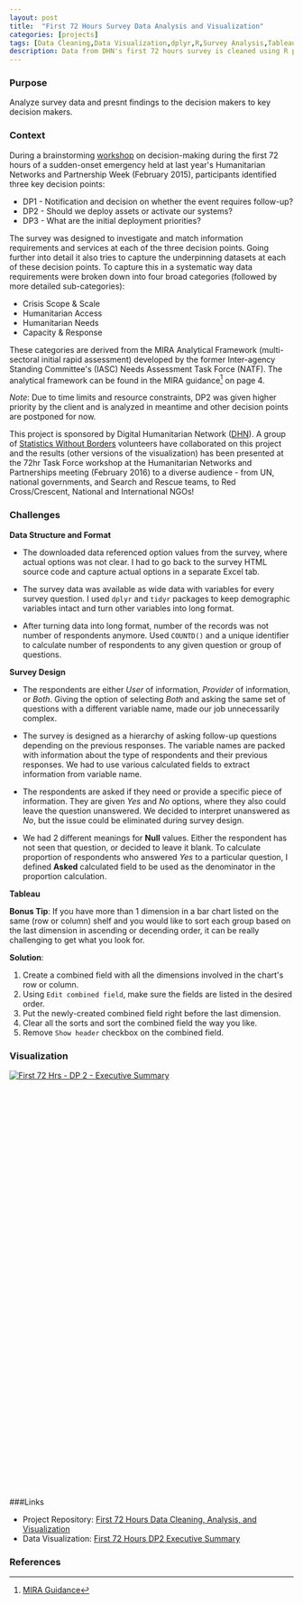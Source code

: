 ```yaml
---
layout: post
title:  "First 72 Hours Survey Data Analysis and Visualization"
categories: [projects]
tags: [Data Cleaning,Data Visualization,dplyr,R,Survey Analysis,Tableau,tidyr]
description: Data from DHN's first 72 hours survey is cleaned using R packages dplyr and tidyr and visualized using Tableau.
---
```

### Purpose

Analyze survey data and presnt findings to the decision makers to key decision makers.

### Context

During a brainstorming [workshop](http://hnpw.org/?session=ftf-information-analysis-in-the-first-72-hours-i) on decision-making during the first 72 hours of a sudden-onset emergency held at last year's Humanitarian Networks and Partnership Week (February 2015), participants identified three key decision points:

*   DP1 - Notification and decision on whether the event requires follow-up? 
*   DP2 - Should we deploy assets or activate our systems? 
*   DP3 - What are the initial deployment priorities? 

The survey was designed to investigate and match information requirements and services at each of the three decision points. Going further into detail it also tries to capture the underpinning datasets at each of these decision points. To capture this in a systematic way data requirements were broken down into four broad categories (followed by more detailed sub-categories): 

* Crisis Scope & Scale
* Humanitarian Access
* Humanitarian Needs
* Capacity & Response

These categories are derived from the MIRA Analytical Framework  (multi-sectoral initial rapid assessment) developed by the former Inter-agency Standing Committee's (IASC) Needs Assessment Task Force (NATF). The analytical framework can be found in the MIRA guidance[^1] on page 4. 

*Note*: Due to time limits and resource constraints, DP2 was given higher priority by the client and is analyzed in meantime and other decision points are postponed for now.

This project is sponsored by Digital Humanitarian Network ([DHN](http://digitalhumanitarians.com/)). A group of [Statistics Without Borders](http://community.amstat.org/statisticswithoutborders/home) volunteers have collaborated on this project and the results (other versions of the visualization) has been presented at the 72hr Task Force workshop at the Humanitarian Networks and Partnerships meeting (February 2016) to a diverse audience - from UN, national governments, and Search and Rescue teams, to Red Cross/Crescent, National and International NGOs!

### Challenges

**Data Structure and Format**

* The downloaded data referenced option values from the survey, where actual options was not clear. I had to go back to the survey HTML source code and capture actual options in a separate Excel tab.

* The survey data was available as wide data with variables for every survey question. I used `dplyr` and `tidyr` packages to keep demographic variables intact and turn other variables into long format.

* After turning data into long format, number of the records was not number of respondents anymore. Used `COUNTD()` and a unique identifier to calculate number of respondents to any given question or group of questions.

**Survey Design**

* The respondents are either *User* of information, *Provider* of information, or *Both*. Giving the option of selecting *Both* and asking the same set of questions with a different variable name, made our job unnecessarily complex.

* The survey is designed as a hierarchy of asking follow-up questions depending on the previous responses. The variable names are packed with information about the type of respondents and their previous responses. We had to use various calculated fields to extract information from variable name.

* The respondents are asked if they need or provide a specific piece of information. They are given *Yes* and *No* options, where they also could leave the question unanswered. We decided to interpret unanswered as *No*, but the issue could be eliminated during survey design.

* We had 2 different meanings for **Null** values. Either the respondent has not seen that question, or decided to leave it blank. To calculate proportion of respondents who answered *Yes* to a particular question, I defined **Asked** calculated field to be used as the denominator in the proportion calculation.

**Tableau**

**Bonus Tip**: If you have more than 1 dimension in a bar chart listed on the same (row or column) shelf and you would like to sort each group based on the last dimension in ascending or decending order, it can be really challenging to get what you look for.

**Solution**:

1. Create a combined field with all the dimensions involved in the chart's row or column.
2. Using `Edit combined field`, make sure the fields are listed in the desired order.
3. Put the newly-created combined field right before the last dimension.
4. Clear all the sorts and sort the combined field the way you like.
5. Remove `Show header` checkbox on the combined field.

### Visualization

<script type='text/javascript' src='http://public.tableau.com/javascripts/api/viz_v1.js'></script><div class='tableauPlaceholder' style='width: 982px; height: 742px;'><noscript><a href='#'><img alt='First 72 Hrs - DP 2 - Executive Summary ' src='http:&#47;&#47;public.tableau.com&#47;static&#47;images&#47;Fi&#47;First72Hr-DP2&#47;DP2ExecutiveSummary&#47;1_rss.png' style='border: none' /></a></noscript><object class='tableauViz' width='982' height='742' style='display:none;'><param name='host_url' value='http%3A%2F%2Fpublic.tableau.com%2F' /> <param name='site_root' value='' /><param name='name' value='First72Hr-DP2&#47;DP2ExecutiveSummary' /><param name='tabs' value='no' /><param name='toolbar' value='yes' /><param name='static_image' value='http:&#47;&#47;public.tableau.com&#47;static&#47;images&#47;Fi&#47;First72Hr-DP2&#47;DP2ExecutiveSummary&#47;1.png' /> <param name='animate_transition' value='yes' /><param name='display_static_image' value='yes' /><param name='display_spinner' value='yes' /><param name='display_overlay' value='yes' /><param name='display_count' value='yes' /><param name='showTabs' value='y' /></object></div>

###Links

* Project Repository: [First 72 Hours Data Cleaning, Analysis, and Visualization](https://github.com/pbahr/first72hrs)
* Data Visualization: [First 72 Hours DP2 Executive Summary](http://public.tableau.com/profile/pbahreyni#!/vizhome/First72Hr-DP2/DP2ExecutiveSummary)

### References

[^1]: [MIRA Guidance](https://www.humanitarianresponse.info/en/programme-cycle/space/document/multi-sector-initial-rapid-assessment-guidance-revision-july-2015)
